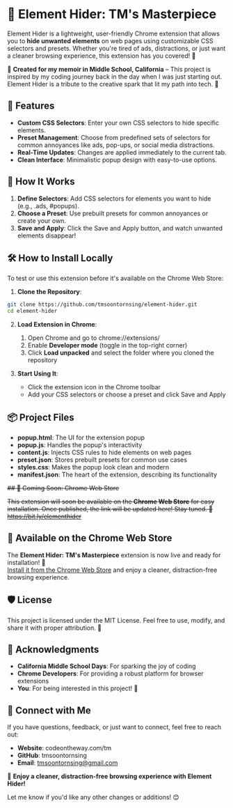 # 🌟 Element Hider: TM's Masterpiece

Element Hider is a lightweight, user-friendly Chrome extension that allows you to **hide unwanted elements** on web pages using customizable CSS selectors and presets. Whether you're tired of ads, distractions, or just want a cleaner browsing experience, this extension has you covered! 🎯

📝 **Created for my memoir in Middle School, California** – This project is inspired by my coding journey back in the day when I was just starting out. Element Hider is a tribute to the creative spark that lit my path into tech. 🌈

## 🎉 Features

* **Custom CSS Selectors**: Enter your own CSS selectors to hide specific elements.
* **Preset Management**: Choose from predefined sets of selectors for common annoyances like ads, pop-ups, or social media distractions.
* **Real-Time Updates**: Changes are applied immediately to the current tab.
* **Clean Interface**: Minimalistic popup design with easy-to-use options.

## 🚀 How It Works

1. **Define Selectors**: Add CSS selectors for elements you want to hide (e.g., .ads, #popups).
2. **Choose a Preset**: Use prebuilt presets for common annoyances or create your own.
3. **Save and Apply**: Click the Save and Apply button, and watch unwanted elements disappear!

## 🛠️ How to Install Locally

To test or use this extension before it's available on the Chrome Web Store:

1. **Clone the Repository**:
```bash
git clone https://github.com/tmsoontornsing/element-hider.git
cd element-hider
```

2. **Load Extension in Chrome**:
   1. Open Chrome and go to chrome://extensions/
   2. Enable **Developer mode** (toggle in the top-right corner)
   3. Click **Load unpacked** and select the folder where you cloned the repository

3. **Start Using It**:
   * Click the extension icon in the Chrome toolbar
   * Add your CSS selectors or choose a preset and click Save and Apply

## 📦 Project Files

* **popup.html**: The UI for the extension popup
* **popup.js**: Handles the popup's interactivity
* **content.js**: Injects CSS rules to hide elements on web pages
* **preset.json**: Stores prebuilt presets for common use cases
* **styles.css**: Makes the popup look clean and modern
* **manifest.json**: The heart of the extension, describing its functionality

~~## 🌟 Coming Soon: Chrome Web Store~~

~~This extension will soon be available on the **Chrome Web Store** for easy installation. Once published, the link will be updated here! Stay tuned. 🛒
https://bit.ly/elementhider~~

## 🌟 Available on the Chrome Web Store

The **Element Hider: TM's Masterpiece** extension is now live and ready for installation! 🎉  
[Install it from the Chrome Web Store](https://bit.ly/elementhider) and enjoy a cleaner, distraction-free browsing experience.

## 🛡️ License

This project is licensed under the MIT License. Feel free to use, modify, and share it with proper attribution. 💖

## 💌 Acknowledgments

* **California Middle School Days**: For sparking the joy of coding
* **Chrome Developers**: For providing a robust platform for browser extensions
* **You**: For being interested in this project! 🙌

## 🌟 Connect with Me

If you have questions, feedback, or just want to connect, feel free to reach out:

* **Website**: codeontheway.com/tm
* **GitHub**: tmsoontornsing
* **Email**: tmsoontornsing@gmail.com

🎉 **Enjoy a cleaner, distraction-free browsing experience with Element Hider!**

Let me know if you'd like any other changes or additions! 😊
